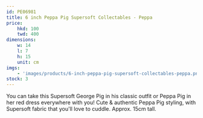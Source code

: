 ```yaml
---
id: PE06981
title: 6 inch Peppa Pig Supersoft Collectables - Peppa
price:
    hkd: 100
    twd: 400
dimensions:
    w: 14
    l: 7
    h: 15
    unit: cm
imgs: 
    - 'images/products/6-inch-peppa-pig-supersoft-collectables-peppa.png'
stock: 3
---
```

You can take this Supersoft George Pig in his classic outfit or Peppa Pig in her red dress everywhere with you! Cute & authentic Peppa Pig styling, with Supersoft fabric that you'll love to cuddle. Approx. 15cm tall.